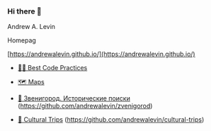 ### Hi there 👋

Andrew A. Levin

Homepag 

[https://andrewalevin.github.io/](https://andrewalevin.github.io/)


- [👨‍💻 Best Code Practices](https://github.com/andrewalevin/best-code-practices)

- [🗺️ Maps](https://github.com/andrewalevin/maps)

- [🌳 Звенигород. Исторические поиски](https://andrewalevin.github.io/zvenigorod/) (https://github.com/andrewalevin/zvenigorod)

- [🏰 Cultural Trips](https://andrewalevin.github.io/cultural-trips/) (https://github.com/andrewalevin/cultural-trips)


